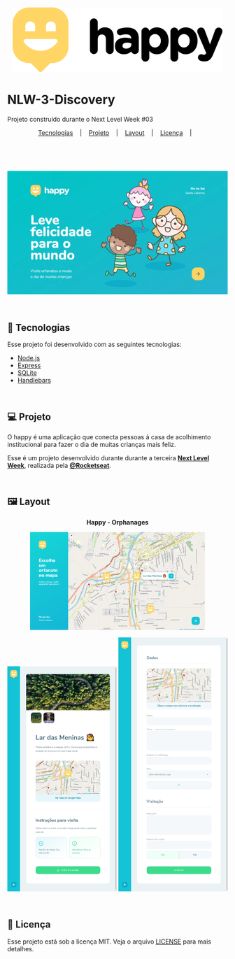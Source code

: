 <h1 align="center">
  <img alt="Happy" src=".github/logo-black.svg" /> 
</h1>

# NLW-3-Discovery 
Projeto construído durante o Next Level Week #03

<p align="center">
  <a href="#-tecnologias">Tecnologias</a> &nbsp;&nbsp;&nbsp;|&nbsp;&nbsp;&nbsp;
  <a href="#-projeto">Projeto</a> &nbsp;&nbsp;&nbsp;|&nbsp;&nbsp;&nbsp;
  <a href="#-layout">Layout</a> &nbsp;&nbsp;&nbsp;|&nbsp;&nbsp;&nbsp;
  <a href="#-licença">Licença</a> &nbsp;&nbsp;&nbsp;|&nbsp;&nbsp;&nbsp;
</p>

<br/>
<br/>
<br/>

<p align="center">
  <img alt="Happy Home" src=".github/Happy_Home.gif" />
</p>

<br/>

## 🚀 Tecnologias 

Esse projeto foi desenvolvido com as seguintes tecnologias:

* [Node.js](https://nodejs.org)
* [Express](https://expressjs.com)
* [SQLite](https://sqlite.org)
* [Handlebars](https://handlebarsjs.com)

<br/>

## 💻 Projeto 
O happy é uma aplicação que conecta pessoas à casa de acolhimento institucional para fazer o dia de muitas crianças mais feliz.

Esse é um projeto desenvolvido durante durante a terceira **[Next Level Week](https://nextlevelweek.com)**, realizada pela **[@Rocketseat](https://github.com/Rocketseat)**. 

<br/>

## 🖼 Layout

<p align="center">
  <strong>Happy - Orphanages</strong>
</p>
<p align="center">
  <img alt="Happy Orphanages" width="400" src=".github/Happy_Orphanages.png" />   
</p>

<p align="center">
<img alt="Happy Orphanage" width="250" src=".github/Happy_Orphanage.png" />
<img alt="Happy Create Orphanage" width="250" src=".github/Happy_CreateOrphanage.png" /> 
  
 </p>

<br/>

## 📝 Licença 
Esse projeto está sob a licença MIT. Veja o arquivo [LICENSE](LICENSE.md) para mais detalhes.
